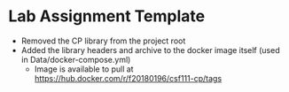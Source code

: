 # Lab Assignment Template
- Removed the CP library from the project root
- Added the library headers and archive to the docker image itself (used in Data/docker-compose.yml)
  - Image is available to pull at https://hub.docker.com/r/f20180196/csf111-cp/tags